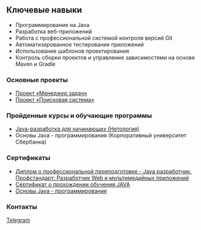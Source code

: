 ## Ключевые навыки
* Программирование на Java
* Разработка веб-приложений
* Работа с профессиональной системой контроля версий Git
* Автоматизированное тестирование приложений
* Использование шаблонов проектирования
* Контроль сборки проектов и управление зависимостями на основе Maven и Gradle

### Основные проекты

* [Проект «Менеджер задач»](https://github.com/elenalem3/TaskManager)
* [Проект «Поисковая система»](https://github.com/elenalem3/pcs-final-diplom)

### Пройденные курсы и обучающие программы
* [Java-разработка для начинающих (Нетология)]( https://cat.2035.university/rall/course/18723/?_ga=2.28831803.643243159.1670099510-1890383760.1651844711)
* Основы Java - программирования (Корпоративный университет Сбербанка)

### Сертификаты
* [Диплом о профессиональной переподготовке - Java разработчик. Профстандарт: Разработчик Web и мультимедийных приложений](https://github.com/elenalem3/elenalem3/blob/master/%D0%94%D0%B8%D0%BF%D0%BB%D0%BE%D0%BC.JPG)
* [Сертификат о прохождении обучения JAVA](https://github.com/elenalem3/elenalem3/blob/master/certificate.pdf)
* [Основы Java - программирования](https://github.com/elenalem3/elenalem3/blob/master/%D0%A1%D0%B1%D0%B5%D1%80%D1%83%D0%BD%D0%B8%D0%B2%D0%B5%D1%80.JPG)


### Контакты
[Telegram](https://t.me/elenkagoy)


